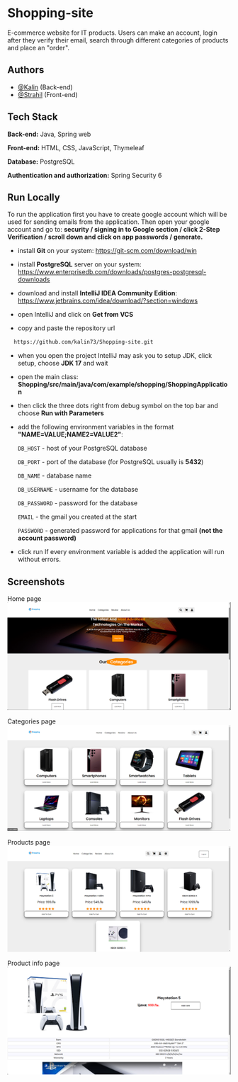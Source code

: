 # Shopping-site
E-commerce website for IT products. Users can make an account, login after they verify their email, search through different categories of products and place an "order".
## Authors

- [@Kalin](https://github.com/kalin73) (Back-end)
- [@Strahil](https://github.com/Strahil731) (Front-end)


## Tech Stack

**Back-end:** Java, Spring web

**Front-end:** HTML, CSS, JavaScript, Thymeleaf

**Database:** PostgreSQL

**Authentication and authorization:** Spring Security 6


## Run Locally
To run the application first you have to create google account which will be used for sending emails from the application. Then open your google account and go to: **security / signing in to Google section / click 2-Step Verification / scroll down and click on app passwords / generate.**

- install **Git** on your system: https://git-scm.com/download/win

- install **PostgreSQL** server on your system: https://www.enterprisedb.com/downloads/postgres-postgresql-downloads

- download and install **IntelliJ IDEA Community Edition**:
  https://www.jetbrains.com/idea/download/?section=windows

- open IntelliJ and click on **Get from VCS**

- copy and paste the repository url 
```bash
  https://github.com/kalin73/Shopping-site.git
```

- when you open the project IntelliJ may ask you to setup JDK, click setup, choose **JDK 17** and wait

- open the main class: **Shopping/src/main/java/com/example/shopping/ShoppingApplication**

- then click the three dots right from debug symbol on the top bar and choose **Run with Parameters**

- add the following environment variables in the format **"NAME=VALUE;NAME2=VALUE2"**:

    `DB_HOST` - host of your PostgreSQL database

    `DB_PORT` - port of the database (for PostgreSQL usually is **5432**)

    `DB_NAME` - database name

    `DB_USERNAME` - username for the database

    `DB_PASSWORD` - password for the database

    `EMAIL` - the gmail you created at the start

    `PASSWORD` - generated password for applications for that gmail **(not the account password)**

- click run
If every environment variable is added the application will run without errors.


## Screenshots
Home page
![App Screenshot](https://github.com/kalin73/Shopping-site/blob/main/Screenshots/Home%20page.png?raw=true)

Categories page
![App Screenshot](https://github.com/kalin73/Shopping-site/blob/main/Screenshots/Categories.png?raw=true)

Products page
![App Screenshot](https://github.com/kalin73/Shopping-site/blob/main/Screenshots/Products%20page.png?raw=true)

Product info page
![App Screenshot](https://github.com/kalin73/Shopping-site/blob/main/Screenshots/Product%20page.png?raw=true)
